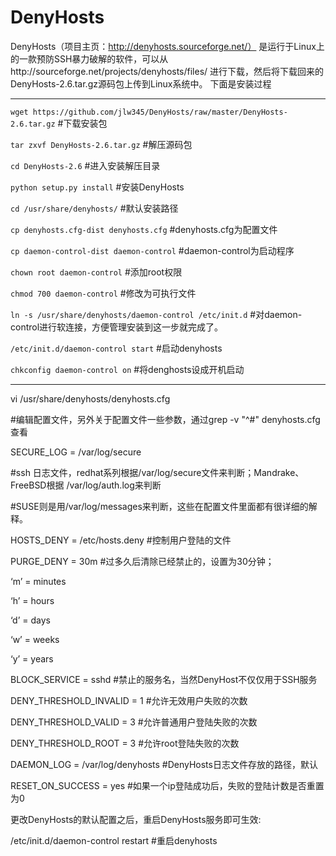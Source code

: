 # DenyHosts
DenyHosts（项目主页：http://denyhosts.sourceforge.net/） 是运行于Linux上的一款预防SSH暴力破解的软件，可以从http://sourceforge.net/projects/denyhosts/files/ 进行下载，然后将下载回来的DenyHosts-2.6.tar.gz源码包上传到Linux系统中。
下面是安装过程
****************************************************************
`wget https://github.com/jlw345/DenyHosts/raw/master/DenyHosts-2.6.tar.gz`   #下载安装包

`tar zxvf DenyHosts-2.6.tar.gz`                                              #解压源码包

`cd DenyHosts-2.6`                                                            #进入安装解压目录

`python setup.py install`                                                    #安装DenyHosts

`cd /usr/share/denyhosts/`                                                  #默认安装路径

`cp denyhosts.cfg-dist denyhosts.cfg`                                    #denyhosts.cfg为配置文件

`cp daemon-control-dist daemon-control`                                #daemon-control为启动程序

`chown root daemon-control`                                           #添加root权限

`chmod 700 daemon-control`                                            #修改为可执行文件

`ln -s /usr/share/denyhosts/daemon-control /etc/init.d`         #对daemon-control进行软连接，方便管理安装到这一步就完成了。

`/etc/init.d/daemon-control start`             #启动denyhosts

`chkconfig daemon-control on`                  #将denghosts设成开机启动
******************************************************************
vi /usr/share/denyhosts/denyhosts.cfg    

#编辑配置文件，另外关于配置文件一些参数，通过grep -v "^#" denyhosts.cfg查看

SECURE_LOG = /var/log/secure     

#ssh 日志文件，redhat系列根据/var/log/secure文件来判断；Mandrake、FreeBSD根据 /var/log/auth.log来判断

 #SUSE则是用/var/log/messages来判断，这些在配置文件里面都有很详细的解释。
 
HOSTS_DENY = /etc/hosts.deny                 #控制用户登陆的文件

PURGE_DENY = 30m                             #过多久后清除已经禁止的，设置为30分钟；

‘m’ = minutes

‘h’ = hours

‘d’ = days

‘w’ = weeks

‘y’ = years

BLOCK_SERVICE = sshd                           #禁止的服务名，当然DenyHost不仅仅用于SSH服务

DENY_THRESHOLD_INVALID = 1                     #允许无效用户失败的次数

DENY_THRESHOLD_VALID = 3                       #允许普通用户登陆失败的次数

DENY_THRESHOLD_ROOT = 3                        #允许root登陆失败的次数

DAEMON_LOG = /var/log/denyhosts                #DenyHosts日志文件存放的路径，默认

RESET_ON_SUCCESS = yes                         #如果一个ip登陆成功后，失败的登陆计数是否重置为0

更改DenyHosts的默认配置之后，重启DenyHosts服务即可生效: 

/etc/init.d/daemon-control restart             #重启denyhosts
